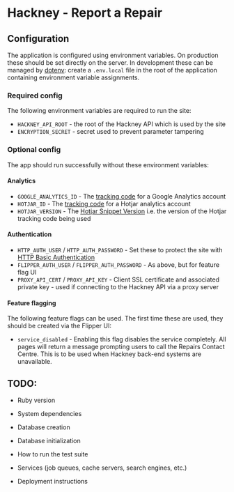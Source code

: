 # Hackney - Report a Repair

## Configuration

The application is configured using environment variables. On production these
should be set directly on the server. In development these can be managed by
[dotenv](https://github.com/bkeepers/dotenv): create a `.env.local` file in the
root of the application containing environment variable assignments.

### Required config

The following environment variables are required to run the site:

- `HACKNEY_API_ROOT` - the root of the Hackney API which is used by the site
- `ENCRYPTION_SECRET` - secret used to prevent parameter tampering

### Optional config

The app should run successfully without these environment variables:

#### Analytics

- `GOOGLE_ANALYTICS_ID` - The
  [tracking code](https://support.google.com/analytics/answer/1008080#trackingID)
  for a Google Analytics account
- `HOTJAR_ID` - The
  [tracking code](https://docs.hotjar.com/v1.0/docs/hotjar-tracking-code)
  for a Hotjar analytics account
- `HOTJAR_VERSION` - The
  [Hotjar Snippet Version](https://docs.hotjar.com/v1.0/docs/understanding-the-tracking-code)
  i.e. the version of the Hotjar tracking code being used

#### Authentication

- `HTTP_AUTH_USER` / `HTTP_AUTH_PASSWORD` - Set these to protect the site with
   [HTTP Basic Authentication](https://en.wikipedia.org/wiki/Basic_access_authentication)
- `FLIPPER_AUTH_USER` / `FLIPPER_AUTH_PASSWORD` - As above, but for feature flag UI
- `PROXY_API_CERT` / `PROXY_API_KEY` - Client SSL certificate and associated
  private key - used if connecting to the Hackney API via a proxy server

#### Feature flagging

The following feature flags can be used. The first time these are used, they
should be created via the Flipper UI:

- `service_disabled` - Enabling this flag disables the service completely. All
  pages will return a message prompting users to call the Repairs Contact
  Centre. This is to be used when Hackney back-end systems are unavailable.

## TODO:

* Ruby version

* System dependencies

* Database creation

* Database initialization

* How to run the test suite

* Services (job queues, cache servers, search engines, etc.)

* Deployment instructions
